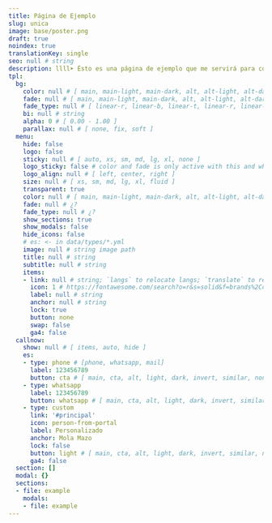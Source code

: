 ```yaml
---
title: Página de Ejemplo
slug: unica
image: base/poster.png
draft: true
noindex: true
translationKey: single
seo: null # string
description: llll➤ Ésto es una página de ejemplo que me servirá para copiar y pegar valores ✅ by lorensansol.
tpl:
  bg:
    color: null # [ main, main-light, main-dark, alt, alt-light, alt-dark, cta, cta-light, cta-dark, white, light, gray, dark, black, invert, similar ]
    fade: null # [ main, main-light, main-dark, alt, alt-light, alt-dark, cta, cta-light, cta-dark, white, light, gray, dark, black, invert, similar ]
    fade_type: null # [ linear-r, linear-b, linear-t, linear-r, linear-l, linear-tr, linear-br, linear-tl, linear-bl, circle, circle-alt, radial, radial-alt ]
    bi: null # string
    alpha: 0 # [ 0.00 - 1.00 ]
    parallax: null # [ none, fix, soft ]
  menu:
    hide: false
    logo: false
    sticky: null # [ auto, xs, sm, md, lg, xl, none ]
    logo_sticky: false # color and fade is only active with this and when screen < sticky
    logo_align: null # [ left, center, right ]
    size: null # [ xs, sm, md, lg, xl, fluid ]
    transparent: true
    color: null # [ main, main-light, main-dark, alt, alt-light, alt-dark, cta, cta-light, cta-dark, white, light, gray, dark, black, invert, similar ]
    fade: null # ¿?
    fade_type: null # ¿?
    show_sections: true
    show_modals: false
    hide_icons: false
    # es: <- in data/types/*.yml
    image: null # string image path
    title: null # string
    subtitle: null # string
    items:
    - link: null # string; `langs` to relocate langs; `translate` to relocate translate
      icon: 1 # https://fontawesome.com/search?o=r&s=solid&f=brands%2Cclassic
      label: null # string
      anchor: null # string
      lock: true
      button: none
      swap: false
      ga4: false
  callnow:
    show: null # [ items, auto, hide ]
    es:
    - type: phone # [phone, whatsapp, mail]
      label: 123456789
      button: cta # [ main, cta, alt, light, dark, invert, similar, none ]
    - type: whatsapp
      label: 123456789
      button: whatsapp # [ main, cta, alt, light, dark, invert, similar, none ]
    - type: custom
      link: '#principal'
      icon: person-from-portal
      label: Personalizado
      anchor: Mola Mazo
      lock: false
      button: light # [ main, cta, alt, light, dark, invert, similar, none ]
      ga4: false
  section: []
  modal: {}
  sections:
  - file: example
    modals:
    - file: example
---
```

